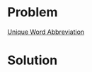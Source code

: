 
# Problem





[Unique Word Abbreviation](https://leetcode.com/problems/unique-word-abbreviation)

# Solution



